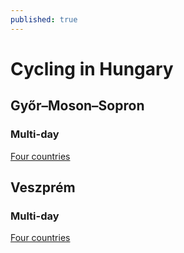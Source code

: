 ```yaml
---
published: true
---
```

# Cycling in Hungary

## Győr–Moson–Sopron

### Multi-day

[Four countries](four-countries.md)

## Veszprém

### Multi-day

[Four countries](four-countries.md)